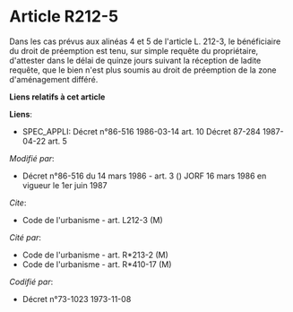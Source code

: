 # Article R212-5

Dans les cas prévus aux alinéas 4 et 5 de l'article L. 212-3, le bénéficiaire du droit de préemption est tenu, sur simple
requête du propriétaire, d'attester dans le délai de quinze jours suivant la réception de ladite requête, que le bien n'est
plus soumis au droit de préemption de la zone d'aménagement différé.

**Liens relatifs à cet article**

**Liens**:

  - SPEC_APPLI: Décret n°86-516 1986-03-14 art. 10 Décret 87-284 1987-04-22 art. 5

_Modifié par_:

  - Décret n°86-516 du 14 mars 1986 - art. 3 () JORF 16 mars 1986 en vigueur le   1er juin 1987

_Cite_:

  - Code de l'urbanisme - art. L212-3 (M)

_Cité par_:

  - Code de l'urbanisme - art. R*213-2 (M)
  - Code de l'urbanisme - art. R*410-17 (M)

_Codifié par_:

  - Décret n°73-1023 1973-11-08
